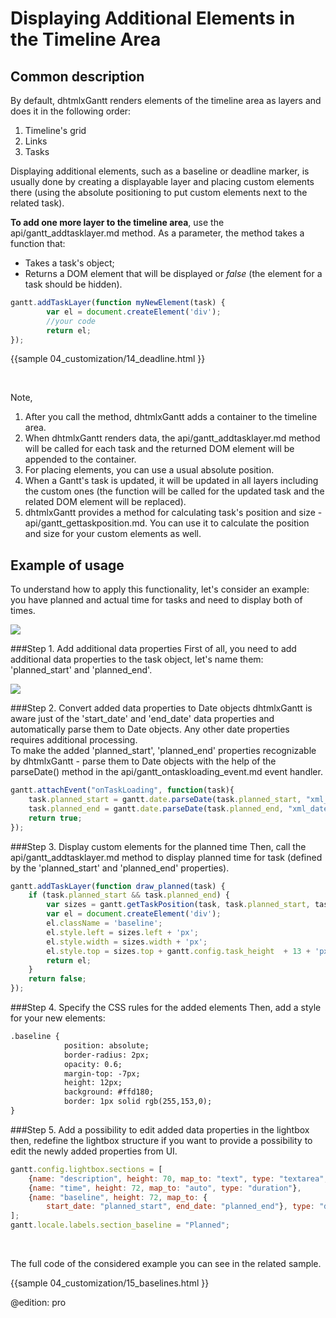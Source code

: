 Displaying Additional Elements in the Timeline Area
======================================================

Common description
------------------------------------------
By default, dhtmlxGantt renders elements of the timeline area as layers and does it in the following order:

1. Timeline's grid
2. Links
3. Tasks

Displaying additional elements, such as a baseline or deadline marker, is usually done by creating a displayable layer and placing custom elements there
 (using the absolute positioning to put custom elements next to the related task).

**To add one more layer to the timeline area**, use the api/gantt_addtasklayer.md method. As a parameter, the method takes a function that: 

- Takes a task's object;
- Returns a DOM element that will be displayed or *false* (the element for a task should be hidden).

~~~js
gantt.addTaskLayer(function myNewElement(task) {
		var el = document.createElement('div');
        //your code
		return el;
});
~~~
{{sample
	04_customization/14_deadline.html
}}

<br>

Note, 

1. After you call the method, dhtmlxGantt adds a container to the timeline area. 
2. When dhtmlxGantt renders data, the api/gantt_addtasklayer.md method will be called for each task and the returned DOM element will be appended to the container.
3. For placing elements, you can use a usual absolute position. 
4. When a Gantt's task is updated, it will be updated in all layers including the custom ones (the function will be called for the updated task and the related DOM element will be replaced).
5. dhtmlxGantt provides a method for calculating task's position and size - api/gantt_gettaskposition.md. You can use it to calculate the position and size for your custom elements as well.

Example of usage
--------------------------
To understand how to apply this functionality, let's consider an example: you have planned and actual time for tasks and need to display both of times.

<img style="" src="desktop/baselines.png"/>

###Step 1. Add additional data properties
First of all, you need to add additional data properties to the task object, let's name them: 'planned_start' and 'planned_end'. 

<img style="" src="desktop/baseline_task_object.png"/>

###Step 2. Convert added data properties to Date objects
dhtmlxGantt is aware  just of the 'start_date' and 'end_date' data properties and automatically parse them to Date objects.
Any other date properties requires additional processing. <br>
To make the added 'planned_start', 'planned_end' properties recognizable by dhtmlxGantt - parse them to Date objects with the help of the parseDate() method in the api/gantt_ontaskloading_event.md 
event handler. 

~~~js
gantt.attachEvent("onTaskLoading", function(task){
	task.planned_start = gantt.date.parseDate(task.planned_start, "xml_date");
	task.planned_end = gantt.date.parseDate(task.planned_end, "xml_date");
	return true;
});
~~~

###Step 3. Display custom elements for the planned time
Then, call the api/gantt_addtasklayer.md method to display planned time for task (defined by the 'planned_start' and 'planned_end' properties).
~~~js
gantt.addTaskLayer(function draw_planned(task) {
	if (task.planned_start && task.planned_end) {
		var sizes = gantt.getTaskPosition(task, task.planned_start, task.planned_end);
		var el = document.createElement('div');
		el.className = 'baseline';
		el.style.left = sizes.left + 'px';
		el.style.width = sizes.width + 'px';
		el.style.top = sizes.top + gantt.config.task_height  + 13 + 'px';
		return el;
	}
	return false;
});
~~~

###Step 4. Specify the CSS rules for the added elements
Then, add a style for your new elements: 
~~~html
.baseline {
			position: absolute;
			border-radius: 2px;
			opacity: 0.6;
			margin-top: -7px;
			height: 12px;
			background: #ffd180;
			border: 1px solid rgb(255,153,0);
}
~~~
###Step 5. Add a possibility to edit added data properties in the lightbox
then, redefine the lightbox structure if you want to provide a possibility to edit the newly added properties from UI.

~~~js
gantt.config.lightbox.sections = [
	{name: "description", height: 70, map_to: "text", type: "textarea", focus: true},
	{name: "time", height: 72, map_to: "auto", type: "duration"},
	{name: "baseline", height: 72, map_to: { 
    	start_date: "planned_start", end_date: "planned_end"}, type: "duration"}
];
gantt.locale.labels.section_baseline = "Planned";
~~~

<br>

The full code of the considered example you can see in the related sample.

{{sample
04_customization/15_baselines.html
}}


@edition: pro
